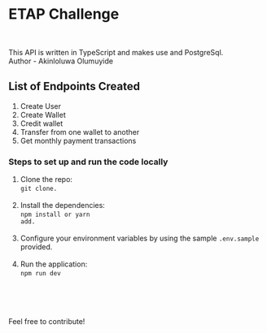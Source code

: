 # ETAP Challenge

<br>

This API is written in TypeScript and makes use and PostgreSql.
<br>
Author - Akinloluwa Olumuyide

## List of Endpoints Created

1. Create User
2. Create Wallet
3. Credit wallet
4. Transfer from one wallet to another
5. Get monthly payment transactions

### Steps to set up and run the code locally

1. Clone the repo: <br><code>git clone.</code><br></br>
2. Install the dependencies: <br><code>npm install or yarn add.</code><br></br>
3. Configure your environment variables by using the sample `.env.sample` provided.<br></br>
4. Run the application: <br><code>npm run dev</code><br></br>

<br></br>

Feel free to contribute!
